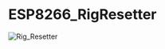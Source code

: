 # ESP8266_RigResetter

![Rig_Resetter](https://user-images.githubusercontent.com/55367064/134273829-f0ed9251-5a6d-494e-b790-f638453c2c69.png)
